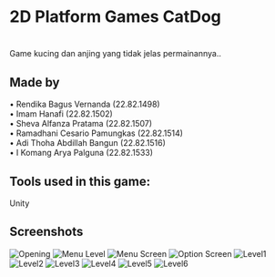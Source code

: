 # 2D Platform Games CatDog
#
Game kucing dan anjing yang tidak jelas permainannya..
## Made by
•	Rendika Bagus Vernanda 		  (22.82.1498)\
•	Imam Hanafi			        	  (22.82.1502)\
•	Sheva Alfanza Pratama 		  (22.82.1507)\
•	Ramadhani Cesario Pamungkas (22.82.1514)\
•	Adi Thoha Abdillah Bangun 	(22.82.1516)\
•	I Komang Arya Palguna 		  (22.82.1533)

## Tools used in this game:
Unity

## Screenshots
![Opening](https://github.com/dhitoo/2D-PlatformGames-CatDog/assets/140301403/d1a6d023-1433-4d3e-9fd1-56beefb73d53)
![Menu Level](https://github.com/dhitoo/2D-PlatformGames-CatDog/assets/140301403/9e0bd0b2-b6b8-4230-b6f3-7adeff9d2679)
![Menu Screen](https://github.com/dhitoo/2D-PlatformGames-CatDog/assets/140301403/2ec96820-c35e-4c8c-aa86-86d3bbba142c)
![Option Screen](https://github.com/dhitoo/2D-PlatformGames-CatDog/assets/140301403/e19ff2c3-3999-46a2-ba0f-1c5233c7eef6)
![Level1](https://github.com/dhitoo/2D-PlatformGames-CatDog/assets/140301403/7f855071-05f1-42b4-a0d1-ef91dca16e31)
![Level2](https://github.com/dhitoo/2D-PlatformGames-CatDog/assets/140301403/c9ca6bed-314b-4c72-9254-917008bfee9a)
![Level3](https://github.com/dhitoo/2D-PlatformGames-CatDog/assets/140301403/05ea5166-7851-4c80-947f-c529a47a8acc)
![Level4](https://github.com/dhitoo/2D-PlatformGames-CatDog/assets/140301403/f4006569-3740-4c55-81be-400f405e5b20)
![Level5](https://github.com/dhitoo/2D-PlatformGames-CatDog/assets/140301403/e7cf6aeb-e164-4e29-a4ed-ca87f5795dc9)
![Level6](https://github.com/dhitoo/2D-PlatformGames-CatDog/assets/140301403/d0b9e661-2961-49c6-8f93-f91ed3447f21)
